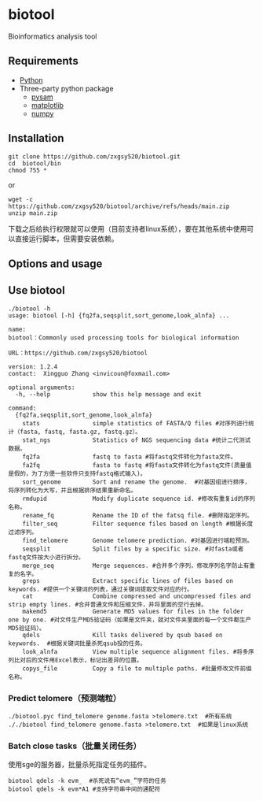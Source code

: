 # biotool
Bioinformatics analysis tool

## Requirements
* [Python](https://www.python.org/)
* Three-party python package
  * [pysam](https://pypi.org/project/pysam/)
  * [matplotlib](https://matplotlib.org/)
  * [numpy](https://numpy.org/doc/stable/index.html)
## Installation
```
git clone https://github.com/zxgsy520/biotool.git
cd  biotool/bin
chmod 755 *
```
or
```
wget -c https://github.com/zxgsy520/biotool/archive/refs/heads/main.zip
unzip main.zip

```
下载之后给执行权限就可以使用（目前支持者linux系统），要在其他系统中使用可以直接运行脚本，但需要安装依赖。
## Options and usage
## Use biotool
```
./biotool -h
usage: biotool [-h] {fq2fa,seqsplit,sort_genome,look_alnfa} ...

name:
biotool：Commonly used processing tools for biological information

URL：https://github.com/zxgsy520/biotool

version: 1.2.4
contact:  Xingguo Zhang <invicoun@foxmail.com>        

optional arguments:
  -h, --help            show this help message and exit

command:
  {fq2fa,seqsplit,sort_genome,look_alnfa}
    stats               simple statistics of FASTA/Q files #对序列进行统计（fasta, fastq, fasta.gz, fastq.gz）。
    stat_ngs            Statistics of NGS sequencing data #统计二代测试数据。
    fq2fa               fastq to fasta #将fastq文件转化为fasta文件。
    fa2fq               fasta to fastq #将fasta文件转化为fastq文件(质量值是假的，为了方便一些软件只支持fastq格式输入)。
    sort_genome         Sort and rename the genome.  #对基因组进行排序，将序列转化为大写，并且根据排序结果重新命名。
    rmdupid             Modify duplicate sequence id. #修改有重复id的序列名称。
    rename_fq           Rename the ID of the fatsq file. #删除指定序列。
    filter_seq          Filter sequence files based on length #根据长度过滤序列。
    find_telomere       Genome telomere prediction. #对基因进行端粒预测。
    seqsplit            Split files by a specific size. #对fasta或者fastq文件按大小进行拆分。
    merge_seq           Merge sequences. #合并多个序列，修改序列名字防止有重复的名字。
    greps               Extract specific lines of files based on keywords. #提供一个关键词的列表，通过关键词提取文件对应的行。
    cat                 Combine compressed and uncompressed files and strip empty lines. #合并普通文件和压缩文件，并将里面的空行去掉。
    makemd5             Generate MD5 values for files in the folder one by one. #对文件生产MD5验证码（如果是文件夹，就对文件夹里面的每一个文件都生产MD5验证码）。
    qdels               Kill tasks delivered by qsub based on keywords.  #根据关键词批量杀死qsub投的任务。
    look_alnfa          View multiple sequence alignment files. #将多序列比对后的文件用Excel表示，标记出差异的位置。
    copys_file          Copy a file to multiple paths. #批量修改文件前缀名称。
```

### Predict telomere（预测端粒）
```
./biotool.pyc find_telomere genome.fasta >telomere.txt  #所有系统
././biotool find_telomere genome.fasta >telomere.txt  #如果是linux系统
``` 
### Batch close tasks（批量关闭任务）
使用sge的服务器，批量杀死指定任务的插件。
```
biotool qdels -k evm_  #杀死说有“evm_”字符的任务
biotool qdels -k evm*A1 #支持字符串中间的通配符
``` 
